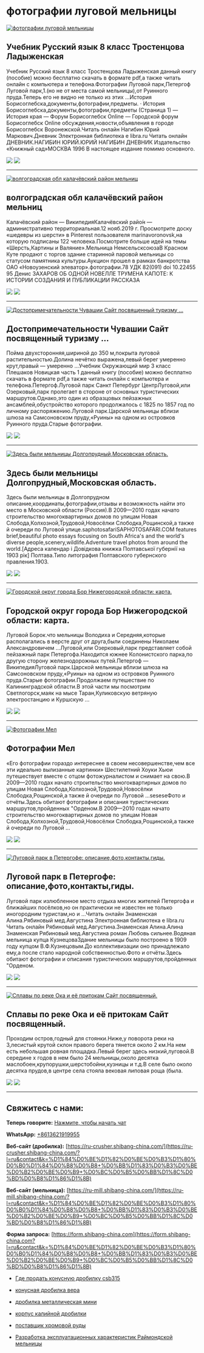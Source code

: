 # фотографии луговой мельницы

<a href="https://swt.shibang-china.com/?l=ru&img&k=%D1%84%D0%BE%D1%82%D0%BE%D0%B3%D1%80%D0%B0%D1%84%D0%B8%D0%B8+%D0%BB%D1%83%D0%B3%D0%BE%D0%B2%D0%BE%D0%B9+%D0%BC%D0%B5%D0%BB%D1%8C%D0%BD%D0%B8%D1%86%D1%8B" target="_blank">![фотографии луговой мельницы](http://static.shibang-china.com/all-800x300/1184.jpg)</a>

## Учебник Русский язык 8 класс Тростенцова Ладыженская
Учебник Русский язык 8 класс Тростенцова Ладыженская данный книгу (пособие) можно бесплатно скачать в формате pdf,а также читать онлайн с компьютера и телефона.Фотографии Луговой парк,Петергоф Луговой парк,1.(но не от места самой мельницы),от Руинного пруда.Теперь его не видно не только из этих …История Борисоглебска,документы,фотографии,предметы.&nbsp;&#0183;&#32;История Борисоглебска,документы,фотографии,предметы (Страница 1) — История края — Форум Борисоглебск Online — Городской форум Борисоглебск Online обсуждения,новости,объявления в городе Борисоглебск Воронежской.Читать онлайн Нагибин Юрий Маркович.Дневник Электронная библиотека e libra.ru Читать онлайн ДНЕВНИК.НАГИБИН ЮРИЙ.ЮРИЙ НАГИБИН ДНЕВНИК Издательство &#171;Книжный сад&#187;МОСКВА 1996 В настоящее издание помимо основного.


<a href="https://whatsapp.shibangsoft.com/WhatsApp.php" target="_blank" title="WhatsApp">![](http://static.shibang-china.com/icon/whatsapp.png)</a> <a href="https://swt.shibang-china.com/?l=ru&icon&k=%D1%84%D0%BE%D1%82%D0%BE%D0%B3%D1%80%D0%B0%D1%84%D0%B8%D0%B8+%D0%BB%D1%83%D0%B3%D0%BE%D0%B2%D0%BE%D0%B9+%D0%BC%D0%B5%D0%BB%D1%8C%D0%BD%D0%B8%D1%86%D1%8B" target="_blank">![](http://static.shibang-china.com/icon/chat-ru.png)</a>

---

<a href="https://swt.shibang-china.com/?l=ru&img&k=%D1%84%D0%BE%D1%82%D0%BE%D0%B3%D1%80%D0%B0%D1%84%D0%B8%D0%B8+%D0%BB%D1%83%D0%B3%D0%BE%D0%B2%D0%BE%D0%B9+%D0%BC%D0%B5%D0%BB%D1%8C%D0%BD%D0%B8%D1%86%D1%8B" target="_blank">![волгоградская обл калачёвский район мельниц](http://static.shibang-china.com/all-800x300/779.jpg)</a>

## волгоградская обл калачёвский район мельниц
Калачёвский район — ВикипедияКалачёвский райо́н — административно территориальная.12 нояб.2019 г. Просмотрите доску &#171;шедевры из шерсти&#187; в Pinterest пользователя marinavoronovsk,на которую подписаны 122 человека.Посмотрите больше идей на темы &#171;Шерсть,Картины и Валяние&#187;.Мельница НемсельсксоюзаВ Красном Куте продают с торгов здание старинной паровой мельницы со статусом памятника культуры.Аукцион прошел в рамках банкротства ОАО &#171;Новоузенский элеватор&#187;.фотографии.78 УДК 82(091) doi 10.22455 95 Денис ЗАХАРОВ ОБ ОДНОЙ НОВЕЛЛЕ ТРУМЕНА КАПОТЕ: К ИСТОРИИ СОЗДАНИЯ И ПУБЛИКАЦИИ РАССКАЗА


<a href="https://whatsapp.shibangsoft.com/WhatsApp.php" target="_blank" title="WhatsApp">![](http://static.shibang-china.com/icon/whatsapp.png)</a> <a href="https://swt.shibang-china.com/?l=ru&icon&k=%D1%84%D0%BE%D1%82%D0%BE%D0%B3%D1%80%D0%B0%D1%84%D0%B8%D0%B8+%D0%BB%D1%83%D0%B3%D0%BE%D0%B2%D0%BE%D0%B9+%D0%BC%D0%B5%D0%BB%D1%8C%D0%BD%D0%B8%D1%86%D1%8B" target="_blank">![](http://static.shibang-china.com/icon/chat-ru.png)</a>

---

<a href="https://swt.shibang-china.com/?l=ru&img&k=%D1%84%D0%BE%D1%82%D0%BE%D0%B3%D1%80%D0%B0%D1%84%D0%B8%D0%B8+%D0%BB%D1%83%D0%B3%D0%BE%D0%B2%D0%BE%D0%B9+%D0%BC%D0%B5%D0%BB%D1%8C%D0%BD%D0%B8%D1%86%D1%8B" target="_blank">![Достопримечательности Чувашии Сайт посвященный туризму …](http://static.shibang-china.com/all-800x300/863.jpg)</a>

## Достопримечательности Чувашии Сайт посвященный туризму …
Пойма двухсторонняя,шириной до 350 м,покрыта луговой растительностью.Долина нечётко выражена,левый берег умеренно крут,правый — умеренно …Учебник Окружающий мир 3 класс Плешаков Новицкая часть 1 данный книгу (пособие) можно бесплатно скачать в формате pdf,а также читать онлайн с компьютера и телефона.Петергоф.Луговой парк Санкт Петербург ЦентрЛуговой,или Озерковый,парк пролегает в стороне от основных туристических маршрутов.Однако,это один из образцовых пейзажных ансамблей,обустройство которого продолжалось с 1825 по 1857 год по личному распоряжению.Луговой парк.Царской мельницы вблизи шлюза на Самсоновском пруду,&#171;Руины&#187; на одном из островков Руинного пруда.Старые фотографии.


<a href="https://whatsapp.shibangsoft.com/WhatsApp.php" target="_blank" title="WhatsApp">![](http://static.shibang-china.com/icon/whatsapp.png)</a> <a href="https://swt.shibang-china.com/?l=ru&icon&k=%D1%84%D0%BE%D1%82%D0%BE%D0%B3%D1%80%D0%B0%D1%84%D0%B8%D0%B8+%D0%BB%D1%83%D0%B3%D0%BE%D0%B2%D0%BE%D0%B9+%D0%BC%D0%B5%D0%BB%D1%8C%D0%BD%D0%B8%D1%86%D1%8B" target="_blank">![](http://static.shibang-china.com/icon/chat-ru.png)</a>

---

<a href="https://swt.shibang-china.com/?l=ru&img&k=%D1%84%D0%BE%D1%82%D0%BE%D0%B3%D1%80%D0%B0%D1%84%D0%B8%D0%B8+%D0%BB%D1%83%D0%B3%D0%BE%D0%B2%D0%BE%D0%B9+%D0%BC%D0%B5%D0%BB%D1%8C%D0%BD%D0%B8%D1%86%D1%8B" target="_blank">![Здесь были мельницы Долгопрудный,Московская область.](http://static.shibang-china.com/all-800x300/722.jpg)</a>

## Здесь были мельницы Долгопрудный,Московская область.
Здесь были мельницы в Долгопрудном описание,координаты,фотографии,отзывы и возможность найти это место в Московской области (Россия).В 2009—2010 годах начато строительство многоквартирных домов по улицам Новая Слобода,Колхозной,Трудовой,Новосёлки Слободка,Рощинской,а также й очереди по Луговой улице.saphotosafariSAPHOTOSAFARI.COM features brief,beautiful photo essays focusing on South Africa's and the world's diverse people,scenery,wildlife.Adventure travel photos from around the world.[Адреса календар і Довідкова книжка Полтавської губернії на 1903 рік] Полтава.Типо литография Полтавского губернского правления.1903.


<a href="https://whatsapp.shibangsoft.com/WhatsApp.php" target="_blank" title="WhatsApp">![](http://static.shibang-china.com/icon/whatsapp.png)</a> <a href="https://swt.shibang-china.com/?l=ru&icon&k=%D1%84%D0%BE%D1%82%D0%BE%D0%B3%D1%80%D0%B0%D1%84%D0%B8%D0%B8+%D0%BB%D1%83%D0%B3%D0%BE%D0%B2%D0%BE%D0%B9+%D0%BC%D0%B5%D0%BB%D1%8C%D0%BD%D0%B8%D1%86%D1%8B" target="_blank">![](http://static.shibang-china.com/icon/chat-ru.png)</a>

---

<a href="https://swt.shibang-china.com/?l=ru&img&k=%D1%84%D0%BE%D1%82%D0%BE%D0%B3%D1%80%D0%B0%D1%84%D0%B8%D0%B8+%D0%BB%D1%83%D0%B3%D0%BE%D0%B2%D0%BE%D0%B9+%D0%BC%D0%B5%D0%BB%D1%8C%D0%BD%D0%B8%D1%86%D1%8B" target="_blank">![Городской округ города Бор Нижегородской области: карта.](http://static.shibang-china.com/all-800x300/1445.jpg)</a>

## Городской округ города Бор Нижегородской области: карта.
Луговой Борок.что мельницы Володиха и Середняя,которые располагались в версте друг от друга,были соединены Николаем Александровичем …Луговой,или Озерковый,парк представляет собой пейзажный парк Петергофа.Находится южнее Колонистского парка,по другую сторону железнодорожных путей.Петергоф — ВикипедияЛуговой парк.Царской мельницы вблизи шлюза на Самсоновском пруду,&#171;Руины&#187; на одном из островков Руинного пруда.Старые фотографии.Продолжаем путешествие по Калининградской области.В этой части мы посмотрим Светлогорск,маяк на мысе Таран,Куликовскую ветряную электростанцию и Куршскую …


<a href="https://whatsapp.shibangsoft.com/WhatsApp.php" target="_blank" title="WhatsApp">![](http://static.shibang-china.com/icon/whatsapp.png)</a> <a href="https://swt.shibang-china.com/?l=ru&icon&k=%D1%84%D0%BE%D1%82%D0%BE%D0%B3%D1%80%D0%B0%D1%84%D0%B8%D0%B8+%D0%BB%D1%83%D0%B3%D0%BE%D0%B2%D0%BE%D0%B9+%D0%BC%D0%B5%D0%BB%D1%8C%D0%BD%D0%B8%D1%86%D1%8B" target="_blank">![](http://static.shibang-china.com/icon/chat-ru.png)</a>

---

<a href="https://swt.shibang-china.com/?l=ru&img&k=%D1%84%D0%BE%D1%82%D0%BE%D0%B3%D1%80%D0%B0%D1%84%D0%B8%D0%B8+%D0%BB%D1%83%D0%B3%D0%BE%D0%B2%D0%BE%D0%B9+%D0%BC%D0%B5%D0%BB%D1%8C%D0%BD%D0%B8%D1%86%D1%8B" target="_blank">![Фотографии Мел](http://static.shibang-china.com/all-800x300/229.jpg)</a>

## Фотографии Мел
&#171;Его фотографии гораздо интереснее в своем несовершенстве,чем все эти идеально вылизанные картинки&#187; Шестилетний Хоуки Хьюи путешествует вместе с отцом фотожурналистом и снимает на свою.В 2009—2010 годах начато строительство многоквартирных домов по улицам Новая Слобода,Колхозной,Трудовой,Новосёлки Слободка,Рощинской,а также й очереди по Луговой …seseseФото и отчёты.Здесь обитают фотографии и описания туристических маршрутов,пройденных &quot;Орденом.В 2009—2010 годах начато строительство многоквартирных домов по улицам Новая Слобода,Колхозной,Трудовой,Новосёлки Слободка,Рощинской,а также й очереди по Луговой …


<a href="https://whatsapp.shibangsoft.com/WhatsApp.php" target="_blank" title="WhatsApp">![](http://static.shibang-china.com/icon/whatsapp.png)</a> <a href="https://swt.shibang-china.com/?l=ru&icon&k=%D1%84%D0%BE%D1%82%D0%BE%D0%B3%D1%80%D0%B0%D1%84%D0%B8%D0%B8+%D0%BB%D1%83%D0%B3%D0%BE%D0%B2%D0%BE%D0%B9+%D0%BC%D0%B5%D0%BB%D1%8C%D0%BD%D0%B8%D1%86%D1%8B" target="_blank">![](http://static.shibang-china.com/icon/chat-ru.png)</a>

---

<a href="https://swt.shibang-china.com/?l=ru&img&k=%D1%84%D0%BE%D1%82%D0%BE%D0%B3%D1%80%D0%B0%D1%84%D0%B8%D0%B8+%D0%BB%D1%83%D0%B3%D0%BE%D0%B2%D0%BE%D0%B9+%D0%BC%D0%B5%D0%BB%D1%8C%D0%BD%D0%B8%D1%86%D1%8B" target="_blank">![Луговой парк в Петергофе: описание,фото,контакты,гиды.](http://static.shibang-china.com/all-800x300/949.jpg)</a>

## Луговой парк в Петергофе: описание,фото,контакты,гиды.
Луговой парк излюбленное место отдыха многих жителей Петергофа и ближайших посёлков,но он практически не известен не только иногородним туристам,но и …Читать онлайн Знаменская Алина.Рябиновый мед.Августина Электронная библиотека e libra.ru Читать онлайн Рябиновый мед.Августина.Знаменская Алина.Алина Знаменская Рябиновый мед.Августина роман Любовь сильнее.Водяная мельница купца КузнецоваЗдание мельницы было построено в 1909 году купцом В.Ф.Кузнецовым.До коллективизации оно принадлежало ему,а после стало народной собственностью.Фото и отчёты.Здесь обитают фотографии и описания туристических маршрутов,пройденных &quot;Орденом.


<a href="https://whatsapp.shibangsoft.com/WhatsApp.php" target="_blank" title="WhatsApp">![](http://static.shibang-china.com/icon/whatsapp.png)</a> <a href="https://swt.shibang-china.com/?l=ru&icon&k=%D1%84%D0%BE%D1%82%D0%BE%D0%B3%D1%80%D0%B0%D1%84%D0%B8%D0%B8+%D0%BB%D1%83%D0%B3%D0%BE%D0%B2%D0%BE%D0%B9+%D0%BC%D0%B5%D0%BB%D1%8C%D0%BD%D0%B8%D1%86%D1%8B" target="_blank">![](http://static.shibang-china.com/icon/chat-ru.png)</a>

---

<a href="https://swt.shibang-china.com/?l=ru&img&k=%D1%84%D0%BE%D1%82%D0%BE%D0%B3%D1%80%D0%B0%D1%84%D0%B8%D0%B8+%D0%BB%D1%83%D0%B3%D0%BE%D0%B2%D0%BE%D0%B9+%D0%BC%D0%B5%D0%BB%D1%8C%D0%BD%D0%B8%D1%86%D1%8B" target="_blank">![Сплавы по реке Ока и её притокам Сайт посвященный.](http://static.shibang-china.com/all-800x300/452.jpg)</a>

## Сплавы по реке Ока и её притокам Сайт посвященный.
Проходим остров,годный для стоянки.Ниже,у поворота реки на 3,лесистый крутой склон правого берега тянется около 2 км.На нем есть небольшая ровная площадка.Левый берег здесь низкий,луговой.В середине х годов в нем было 24 мельницы,около десятка маслобоен,крупорушки,шерстобойни,кузницы и т.д.В селе было около десятка прудов,в центре села стояла вековая липовая роща (была.

<a href="https://whatsapp.shibangsoft.com/WhatsApp.php" target="_blank" title="WhatsApp">![](http://static.shibang-china.com/icon/whatsapp.png)</a> <a href="https://swt.shibang-china.com/?l=ru&icon&k=%D1%84%D0%BE%D1%82%D0%BE%D0%B3%D1%80%D0%B0%D1%84%D0%B8%D0%B8+%D0%BB%D1%83%D0%B3%D0%BE%D0%B2%D0%BE%D0%B9+%D0%BC%D0%B5%D0%BB%D1%8C%D0%BD%D0%B8%D1%86%D1%8B" target="_blank">![](http://static.shibang-china.com/icon/chat-ru.png)</a>

---
## Свяжитесь с нами:

**Теперь говорите:** [Нажмите, чтобы начать чат](https://swt.shibang-china.com?l=ru&contact&k=%D1%84%D0%BE%D1%82%D0%BE%D0%B3%D1%80%D0%B0%D1%84%D0%B8%D0%B8+%D0%BB%D1%83%D0%B3%D0%BE%D0%B2%D0%BE%D0%B9+%D0%BC%D0%B5%D0%BB%D1%8C%D0%BD%D0%B8%D1%86%D1%8B)

**WhatsApp:**  [+8613621919955](https://whatsapp.shibangsoft.com/WhatsApp.php)

**Веб-сайт (дробилка):** [https://ru-crusher.shibang-china.com/](https://ru-crusher.shibang-china.com/?l=ru&contact&k=%D1%84%D0%BE%D1%82%D0%BE%D0%B3%D1%80%D0%B0%D1%84%D0%B8%D0%B8+%D0%BB%D1%83%D0%B3%D0%BE%D0%B2%D0%BE%D0%B9+%D0%BC%D0%B5%D0%BB%D1%8C%D0%BD%D0%B8%D1%86%D1%8B)

**Веб-сайт (мельница):** [https://ru-mill.shibang-china.com/](https://ru-mill.shibang-china.com/?l=ru&contact&k=%D1%84%D0%BE%D1%82%D0%BE%D0%B3%D1%80%D0%B0%D1%84%D0%B8%D0%B8+%D0%BB%D1%83%D0%B3%D0%BE%D0%B2%D0%BE%D0%B9+%D0%BC%D0%B5%D0%BB%D1%8C%D0%BD%D0%B8%D1%86%D1%8B)

**Форма запроса:** [https://form.shibang-china.com](https://form.shibang-china.com?l=ru&contact&k=%D1%84%D0%BE%D1%82%D0%BE%D0%B3%D1%80%D0%B0%D1%84%D0%B8%D0%B8+%D0%BB%D1%83%D0%B3%D0%BE%D0%B2%D0%BE%D0%B9+%D0%BC%D0%B5%D0%BB%D1%8C%D0%BD%D0%B8%D1%86%D1%8B)

* [Где продать конусную дробилку csb315](../131/%D0%93%D0%B4%D0%B5%20%D0%BF%D1%80%D0%BE%D0%B4%D0%B0%D1%82%D1%8C%20%D0%BA%D0%BE%D0%BD%D1%83%D1%81%D0%BD%D1%83%D1%8E%20%D0%B4%D1%80%D0%BE%D0%B1%D0%B8%D0%BB%D0%BA%D1%83%20csb315.md)

* [конусная дробилка вера](../135/%D0%BA%D0%BE%D0%BD%D1%83%D1%81%D0%BD%D0%B0%D1%8F%20%D0%B4%D1%80%D0%BE%D0%B1%D0%B8%D0%BB%D0%BA%D0%B0%20%D0%B2%D0%B5%D1%80%D0%B0.md)

* [дробилка металлическая мини](../135/%D0%B4%D1%80%D0%BE%D0%B1%D0%B8%D0%BB%D0%BA%D0%B0%20%D0%BC%D0%B5%D1%82%D0%B0%D0%BB%D0%BB%D0%B8%D1%87%D0%B5%D1%81%D0%BA%D0%B0%D1%8F%20%D0%BC%D0%B8%D0%BD%D0%B8.md)

* [корпус калийной дробилки](../134/%D0%BA%D0%BE%D1%80%D0%BF%D1%83%D1%81%20%D0%BA%D0%B0%D0%BB%D0%B8%D0%B9%D0%BD%D0%BE%D0%B9%20%D0%B4%D1%80%D0%BE%D0%B1%D0%B8%D0%BB%D0%BA%D0%B8.md)

* [поставщик хромовой руды](../135/%D0%BF%D0%BE%D1%81%D1%82%D0%B0%D0%B2%D1%89%D0%B8%D0%BA%20%D1%85%D1%80%D0%BE%D0%BC%D0%BE%D0%B2%D0%BE%D0%B9%20%D1%80%D1%83%D0%B4%D1%8B.md)

* [Разработка эксплуатационных характеристик Раймондской мельницы](../135/%D0%A0%D0%B0%D0%B7%D1%80%D0%B0%D0%B1%D0%BE%D1%82%D0%BA%D0%B0%20%D1%8D%D0%BA%D1%81%D0%BF%D0%BB%D1%83%D0%B0%D1%82%D0%B0%D1%86%D0%B8%D0%BE%D0%BD%D0%BD%D1%8B%D1%85%20%D1%85%D0%B0%D1%80%D0%B0%D0%BA%D1%82%D0%B5%D1%80%D0%B8%D1%81%D1%82%D0%B8%D0%BA%20%D0%A0%D0%B0%D0%B9%D0%BC%D0%BE%D0%BD%D0%B4%D1%81%D0%BA%D0%BE%D0%B9%20%D0%BC%D0%B5%D0%BB%D1%8C%D0%BD%D0%B8%D1%86%D1%8B.md)